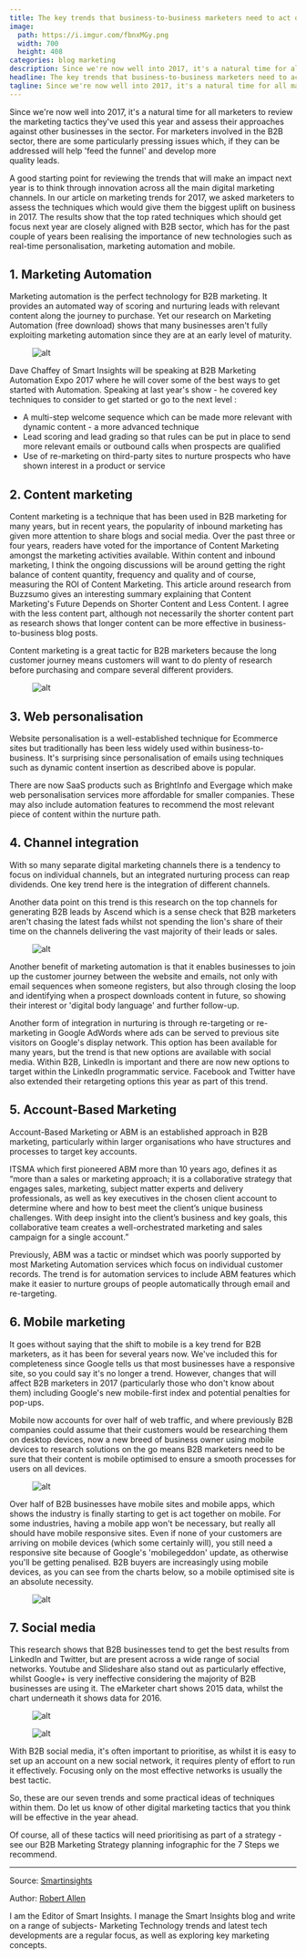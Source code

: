 ```yaml
---
title: The key trends that business-to-business marketers need to act on in 2017
image:
  path: https://i.imgur.com/fbnxMGy.png
  width: 700
  height: 408
categories: blog marketing
description: Since we're now well into 2017, it's a natural time for all marketers to review the marketing tactics they've used this year and assess their approaches against other businesses in the sector.
headline: The key trends that business-to-business marketers need to act on in 2017
tagline: Since we're now well into 2017, it's a natural time for all marketers to review the marketing tactics they've used this year and assess their approaches against other businesses in the sector.
---
```


Since we're now well into 2017, it's a natural time for all marketers to review the marketing tactics they've used this 
year and assess their approaches against other businesses in the sector. For marketers involved in the B2B sector, there 
are some particularly pressing issues which, if they can be addressed will help 'feed the funnel' and develop more  
quality leads.

A good starting point for reviewing the trends that will make an impact next year is to think through innovation across 
all the main digital marketing channels. In our article on marketing trends for 2017, we asked marketers to assess the 
techniques which would give them the biggest uplift on business in 2017. The results show that the top rated techniques 
which should get focus next year are closely aligned with B2B sector, which has for the past couple of years been 
realising the importance of new technologies such as real-time personalisation, marketing automation and mobile.

## 1. Marketing Automation
   
Marketing automation is the perfect technology for B2B marketing. It provides an automated way of scoring and nurturing 
leads with relevant content along the journey to purchase. Yet our research on Marketing Automation (free download) 
shows that many businesses aren't fully exploiting marketing automation since they are at an early level of maturity.

<figure class="post-image post-image-center">
    <img src="{{page.image.path}}" alt="alt">
</figure>

Dave Chaffey of Smart Insights will be speaking at B2B Marketing Automation Expo 2017 where he will cover some of 
the best ways to get started with Automation. Speaking at last year's show - he covered key techniques to consider 
to get started or go to the next level :

- A multi-step welcome sequence which can be made more relevant with dynamic content - a more advanced technique
- Lead scoring and lead grading so that rules can be put in place to send more relevant emails or outbound calls when prospects are qualified
- Use of re-marketing on third-party sites to nurture prospects who have shown interest in a product or service

## 2. Content marketing

Content marketing is a technique that has been used in B2B marketing for many years, but in recent years, the popularity of inbound marketing has given more attention to share blogs and social media. Over the past three or four years, readers have voted for the importance of Content Marketing amongst the marketing activities available. Within content and inbound marketing, I think the ongoing discussions will be around getting the right balance of content quantity, frequency and quality and of course, measuring the ROI of Content Marketing. This article around research from Buzzsumo gives an interesting summary explaining that Content Marketing's Future Depends on Shorter Content and Less Content. I agree with the less content part, although not necessarily the shorter content part as research shows that longer content can be more effective in business-to-business blog posts.

Content marketing is a great tactic for B2B marketers because the long customer journey means customers will want to do plenty of research before purchasing and compare several different providers.

<figure class="post-image post-image-center">
    <img src="https://i.imgur.com/tGfth1w.png" alt="alt">
</figure>

## 3. Web personalisation

Website personalisation is a well-established technique for Ecommerce sites but traditionally has been less widely used within business-to-business. It's surprising since personalisation of emails using techniques such as dynamic content insertion as described above is popular.

There are now SaaS products such as BrightInfo and Evergage which make web personalisation services more affordable for smaller companies. These may also include automation features to recommend the most relevant piece of content within the nurture path.

## 4. Channel integration

With so many separate digital marketing channels there is a tendency to focus on individual channels, but an integrated nurturing process can reap dividends. One key trend here is the integration of different channels.

Another data point on this trend is this research on the top channels for generating B2B leads by Ascend which is a sense check that B2B marketers aren't chasing the latest fads whilst not spending the lion's share of their time on the channels delivering the vast majority of their leads or sales.


<figure class="post-image post-image-center">
    <img src="https://i.imgur.com/jyykmOY.png" alt="alt">
</figure>

Another benefit of marketing automation is that it enables businesses to join up the customer journey between the website and emails, not only with email sequences when someone registers, but also through closing the loop and identifying when a prospect downloads content in future, so showing their interest or 'digital body language' and further follow-up.

Another form of integration in nurturing is through re-targeting or re-marketing in Google AdWords where ads can be served to previous site visitors on Google's display network. This option has been available for many years, but the trend is that new options are available with social media. Within B2B, LinkedIn is important and there are now new options to target within the LinkedIn programmatic service. Facebook and Twitter have also extended their retargeting options this year as part of this trend.

## 5. Account-Based Marketing

Account-Based Marketing or ABM is an established approach in B2B marketing, particularly within larger organisations who have structures and processes to target key accounts.

ITSMA which first pioneered ABM more than 10 years ago, defines it as “more than a sales or marketing approach; it is a collaborative strategy that engages sales, marketing, subject matter experts and delivery professionals, as well as key executives
in the chosen client account to determine where and how to best meet the client’s unique business challenges. With deep insight into the client’s business and key goals, this collaborative team creates a well-orchestrated marketing and sales campaign for a single account.”

Previously, ABM was a tactic or mindset which was poorly supported by most Marketing Automation services which focus on individual customer records. The trend is for automation services to include ABM features which make it easier to nurture groups of people automatically through email and re-targeting.

## 6. Mobile marketing

It goes without saying that the shift to mobile is a key trend for B2B marketers, as it has been for several years now. We've included this for completeness since Google tells us that most businesses have a responsive site, so you could say it's no longer a trend. However, changes that will affect B2B marketers in 2017 (particularly those who don't know about them) including Google's new mobile-first index and potential penalties for pop-ups.

Mobile now accounts for over half of web traffic, and where previously B2B companies could assume that their customers would be researching them on desktop devices, now a new breed of business owner using mobile devices to research solutions on the go means B2B marketers need to be sure that their content is mobile optimised to ensure a smooth processes for users on all devices.

<figure class="post-image post-image-center">
    <img src="http://i.imgur.com/ZX7j3tB.png" alt="alt">
</figure>

Over half of B2B businesses have mobile sites and mobile apps, which shows the industry is finally starting to get is act together on mobile. For some industries, having a mobile app won't be necessary, but really all should have mobile responsive sites. Even if none of your customers are arriving on mobile devices (which some certainly will), you still need a responsive site because of Google's 'mobilegeddon' update, as otherwise you'll be getting penalised. B2B buyers are increasingly using mobile devices, 
as you can see from the charts below, so a mobile optimised site is an absolute necessity.

<figure class="post-image post-image-center">
    <img src="https://i.imgur.com/KKjyOKu.png" alt="alt">
</figure>

## 7. Social media

This research shows that B2B businesses tend to get the best results from LinkedIn and Twitter, but are present across a wide range of social networks. Youtube and Slideshare also stand out as particularly effective, whilst Google+ is very ineffective considering the majority of B2B businesses are using it. The eMarketer chart shows 2015 data, whilst the chart underneath it shows data for 2016.

<figure class="post-image post-image-center">
    <img src="https://i.imgur.com/C6OzhQC.png" alt="alt">
</figure>

<figure class="post-image post-image-center">
    <img src="http://i.imgur.com/ci5HLyn.png" alt="alt">
</figure>

With B2B social media, it's often important to prioritise, as whilst it is easy to set up an account on a new social network, it requires plenty of effort to run it effectively. Focusing only on the most effective networks is usually the best tactic.

So, these are our seven trends and some practical ideas of techniques within them. Do let us know of other digital marketing tactics that you think will be effective in the year ahead.

Of course, all of these tactics will need prioritising as part of a strategy - see our B2B Marketing Strategy planning infographic for the 7 Steps we recommend.

---

Source: [Smartinsights](http://www.smartinsights.com/)

Author: [Robert Allen](https://twitter.com/Rob_H_Allen)

I am the Editor of Smart Insights. I manage the Smart Insights blog and write on a range of subjects- Marketing 
Technology trends and latest tech developments are a regular focus, as well as exploring key marketing concepts.  





